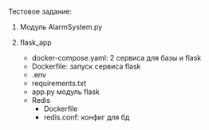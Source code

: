 Тестовое задание:
1. Модуль AlarmSystem.py
    
2. flask_app
    - docker-compose.yaml: 2 сервиса для базы и flask
    - Dockerfile: запуск сервиса flask
    - .env 
    - requirements.txt 
    - app.py модуль flask
    - Redis
      - Dockerfile
      - redis.conf: конфиг для бд
    